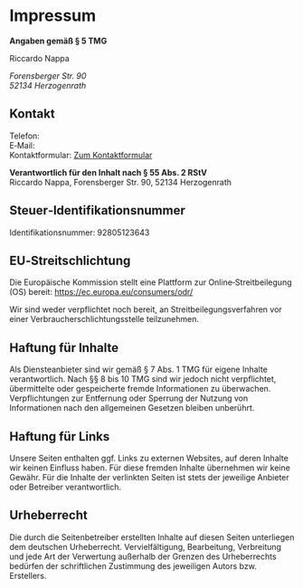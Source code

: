 # Impressum

**Angaben gemäß § 5 TMG**

<p class="lead">Riccardo Nappa</p>

<address class="mb-3">
    Forensberger Str. 90<br>
    52134 Herzogenrath
</address>

## Kontakt

Telefon: <span id="contact-phone" class="tap-target"></span>&nbsp;<span id="contact-whatsapp" class="tap-target"></span>  
E‑Mail: <span id="contact-email" class="tap-target"></span>  
Kontaktformular: [Zum Kontaktformular](/kontakt)

**Verantwortlich für den Inhalt nach § 55 Abs. 2 RStV**  
Riccardo Nappa, Forensberger Str. 90, 52134 Herzogenrath

## Steuer‑Identifikationsnummer

Identifikationsnummer: 92805123643

## EU‑Streitschlichtung

Die Europäische Kommission stellt eine Plattform zur Online‑Streitbeilegung (OS) bereit:
https://ec.europa.eu/consumers/odr/

Wir sind weder verpflichtet noch bereit, an Streitbeilegungsverfahren vor einer Verbraucherschlichtungsstelle teilzunehmen.

## Haftung für Inhalte

Als Diensteanbieter sind wir gemäß § 7 Abs. 1 TMG für eigene Inhalte verantwortlich. Nach §§ 8 bis 10 TMG sind wir jedoch nicht verpflichtet, übermittelte oder gespeicherte fremde Informationen zu überwachen. Verpflichtungen zur Entfernung oder Sperrung der Nutzung von Informationen nach den allgemeinen Gesetzen bleiben unberührt.

## Haftung für Links

Unsere Seiten enthalten ggf. Links zu externen Websites, auf deren Inhalte wir keinen Einfluss haben. Für diese fremden Inhalte übernehmen wir keine Gewähr. Für die Inhalte der verlinkten Seiten ist stets der jeweilige Anbieter oder Betreiber verantwortlich.

## Urheberrecht

Die durch die Seitenbetreiber erstellten Inhalte auf diesen Seiten unterliegen dem deutschen Urheberrecht. Vervielfältigung, Bearbeitung, Verbreitung und jede Art der Verwertung außerhalb der Grenzen des Urheberrechts bedürfen der schriftlichen Zustimmung des jeweiligen Autors bzw. Erstellers.
